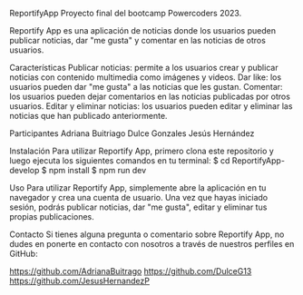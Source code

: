 ReportifyApp
Proyecto final del bootcamp Powercoders 2023.

Reportify App es una aplicación de noticias donde los usuarios pueden publicar noticias, dar "me gusta" y comentar en las noticias de otros usuarios.

Características
Publicar noticias: permite a los usuarios crear y publicar noticias con contenido multimedia como imágenes y videos.
Dar like: los usuarios pueden dar "me gusta" a las noticias que les gustan.
Comentar: los usuarios pueden dejar comentarios en las noticias publicadas por otros usuarios.
Editar y eliminar noticias: los usuarios pueden editar y eliminar las noticias que han publicado anteriormente.

Participantes
Adriana Buitriago
Dulce Gonzales
Jesús Hernández


Instalación
Para utilizar Reportify App, primero clona este repositorio y luego ejecuta los siguientes comandos en tu terminal:
$ cd ReportifyApp-develop
$ npm install
$ npm run dev

Uso
Para utilizar Reportify App, simplemente abre la aplicación en tu navegador y crea una cuenta de usuario. Una vez que hayas iniciado sesión, podrás publicar noticias, dar "me gusta", editar y eliminar tus propias publicaciones.

Contacto
Si tienes alguna pregunta o comentario sobre Reportify App, no dudes en ponerte en contacto con nosotros a través de nuestros perfiles en GitHub:

https://github.com/AdrianaBuitrago
https://github.com/DulceG13
https://github.com/JesusHernandezP
